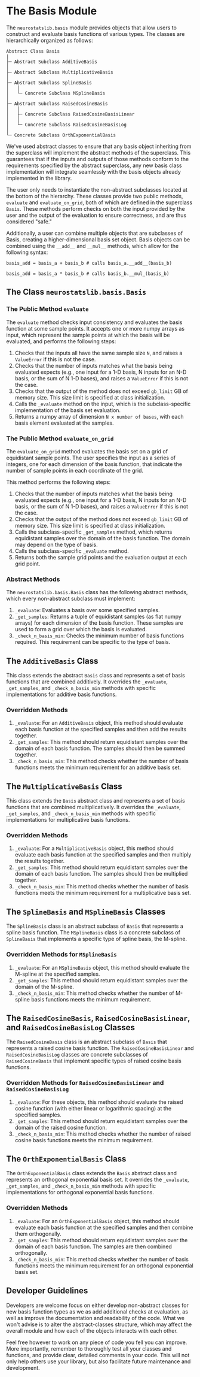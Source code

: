 # The Basis Module

The `neurostatslib.basis` module provides objects that allow users to construct and evaluate basis functions of various types. The classes are hierarchically organized as follows:

```
Abstract Class Basis
|
├─ Abstract Subclass AdditiveBasis
│
├─ Abstract Subclass MultiplicativeBasis
│
├─ Abstract Subclass SplineBasis
│   │
│   └─ Concrete Subclass MSplineBasis
│
├─ Abstract Subclass RaisedCosineBasis
│   │
│   ├─ Concrete Subclass RaisedCosineBasisLinear
│   │
│   └─ Concrete Subclass RaisedCosineBasisLog
│
└─ Concrete Subclass OrthExponentialBasis
```

We've used abstract classes to ensure that any basis object inheriting from the superclass will implement the abstract methods of the superclass. This guarantees that if the inputs and outputs of those methods conform to the requirements specified by the abstract superclass, any new basis class implementation will integrate seamlessly with the basis objects already implemented in the library.

The user only needs to instantiate the non-abstract subclasses located at the bottom of the hierarchy. These classes provide two public methods, `evaluate` and `evaluate_on_grid`, both of which are defined in the superclass `Basis`. These methods perform checks on both the input provided by the user and the output of the evaluation to ensure correctness, and are thus considered "safe."

Additionally, a user can combine multiple objects that are subclasses of Basis, creating a higher-dimensional basis set object. Basis objects can be combined using the `__add__` and `__mul__` methods, which allow for the following syntax:

```
basis_add = basis_a + basis_b # calls basis_a.__add__(basis_b)

basis_add = basis_a * basis_b # calls basis_b.__mul_(basis_b)
```

## The Class `neurostatslib.basis.Basis`

### The Public Method `evaluate`

The `evaluate` method checks input consistency and evaluates the basis function at some sample points. It accepts one or more numpy arrays as input, which represent the sample points at which the basis will be evaluated, and performs the following steps:

1. Checks that the inputs all have the same sample size `N`, and raises a `ValueError` if this is not the case.
2. Checks that the number of inputs matches what the basis being evaluated expects (e.g., one input for a 1-D basis, N inputs for an N-D basis, or the sum of N 1-D bases), and raises a `ValueError` if this is not the case.
3. Checks that the output of the method does not exceed `gb_limit` GB of memory size. This size limit is specified at class initialization.
4. Calls the `_evaluate` method on the input, which is the subclass-specific implementation of the basis set evaluation.
5. Returns a numpy array of dimension `N x number of bases`, with each basis element evaluated at the samples.

### The Public Method `evaluate_on_grid`

The `evaluate_on_grid` method evaluates the basis set on a grid of equidistant sample points. The user specifies the input as a series of integers, one for each dimension of the basis function, that indicate the number of sample points in each coordinate of the grid.

This method performs the following steps:

1. Checks that the number of inputs matches what the basis being evaluated expects (e.g., one input for a 1-D basis, N inputs for an N-D basis, or the sum of N 1-D bases), and raises a `ValueError` if this is not the case.
2. Checks that the output of the method does not exceed `gb_limit` GB of memory size. This size limit is specified at class initialization.
3. Calls the subclass-specific `_get_samples` method, which returns equidistant samples over the domain of the basis function. The domain may depend on the type of basis.
4. Calls the subclass-specific `_evaluate` method.
5. Returns both the sample grid points and the evaluation output at each grid point.

### Abstract Methods

The `neurostatslib.basis.Basis` class has the following abstract methods, which every non-abstract subclass must implement:

1. `_evaluate`: Evaluates a basis over some specified samples.
2. `_get_samples`: Returns a tuple of equidistant samples (as flat numpy arrays) for each dimension of the basis function. These samples are used to form a grid over which the basis is evaluated.
3. `_check_n_basis_min`: Checks the minimum number of basis functions required. This requirement can be specific to the type of basis.


## The `AdditiveBasis` Class

This class extends the abstract `Basis` class and represents a set of basis functions that are combined additively. It overrides the `_evaluate`, `_get_samples`, and `_check_n_basis_min` methods with specific implementations for additive basis functions.

### Overridden Methods

1. `_evaluate`: For an `AdditiveBasis` object, this method should evaluate each basis function at the specified samples and then add the results together.
2. `_get_samples`: This method should return equidistant samples over the domain of each basis function. The samples should then be summed together.
3. `_check_n_basis_min`: This method checks whether the number of basis functions meets the minimum requirement for an additive basis set.

## The `MultiplicativeBasis` Class

This class extends the `Basis` abstract class and represents a set of basis functions that are combined multiplicatively. It overrides the `_evaluate`, `_get_samples`, and `_check_n_basis_min` methods with specific implementations for multiplicative basis functions.

### Overridden Methods

1. `_evaluate`: For a `MultiplicativeBasis` object, this method should evaluate each basis function at the specified samples and then multiply the results together.
2. `_get_samples`: This method should return equidistant samples over the domain of each basis function. The samples should then be multiplied together.
3. `_check_n_basis_min`: This method checks whether the number of basis functions meets the minimum requirement for a multiplicative basis set.

## The `SplineBasis` and `MSplineBasis` Classes

The `SplineBasis` class is an abstract subclass of `Basis` that represents a spline basis function. The `MSplineBasis` class is a concrete subclass of `SplineBasis` that implements a specific type of spline basis, the M-spline.

### Overridden Methods for `MSplineBasis`

1. `_evaluate`: For an `MSplineBasis` object, this method should evaluate the M-spline at the specified samples.
2. `_get_samples`: This method should return equidistant samples over the domain of the M-spline.
3. `_check_n_basis_min`: This method checks whether the number of M-spline basis functions meets the minimum requirement.

## The `RaisedCosineBasis`, `RaisedCosineBasisLinear`, and `RaisedCosineBasisLog` Classes

The `RaisedCosineBasis` class is an abstract subclass of `Basis` that represents a raised cosine basis function. The `RaisedCosineBasisLinear` and `RaisedCosineBasisLog` classes are concrete subclasses of `RaisedCosineBasis` that implement specific types of raised cosine basis functions.

### Overridden Methods for `RaisedCosineBasisLinear` and `RaisedCosineBasisLog`

1. `_evaluate`: For these objects, this method should evaluate the raised cosine function (with either linear or logarithmic spacing) at the specified samples.
2. `_get_samples`: This method should return equidistant samples over the domain of the raised cosine function.
3. `_check_n_basis_min`: This method checks whether the number of raised cosine basis functions meets the minimum requirement.

## The `OrthExponentialBasis` Class

The `OrthExponentialBasis` class extends the `Basis` abstract class and represents an orthogonal exponential basis set. It overrides the `_evaluate`, `_get_samples`, and `_check_n_basis_min` methods with specific implementations for orthogonal exponential basis functions.

### Overridden Methods

1. `_evaluate`: For an `OrthExponentialBasis` object, this method should evaluate each basis function at the specified samples and then combine them orthogonally.
2. `_get_samples`: This method should return equidistant samples over the domain of each basis function. The samples are then combined orthogonally.
3. `_check_n_basis_min`: This method checks whether the number of basis functions meets the minimum requirement for an orthogonal exponential basis set.


## Developer Guidelines

Developers are welcome focus on either develop non-abstract classes for new basis function types
as we as add additional checks at evaluation, as well as improve the documentation and readability
of the code. What we won't advise is to alter the abstract-classes structure, which may affect
the overall module and how each of the objects interacts with each other.

Feel free however to work on any piece of code you fell you can improve. More importantly, remember
to thoroughly test all your classes and functions, and provide clear, detailed comments in your code. 
This will not only help others use your library, but also facilitate future maintenance and development.